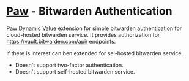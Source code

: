 # [Paw](https://paw.cloud) -  Bitwarden Authentication

[Paw Dynamic Value](https://paw.cloud/docs/dynamic-values/introduction) extension for simple bitwarden authentication for cloud-hosted bitwarden service.
It provides authorization for https://vault.bitwarden.com/api/ endpoints.

If there is interest can ben extended for sel-hosted bitwarden service.

* Doesn't support two-factor authentication.
* Doesn't support self-hosted bitwarden service.
